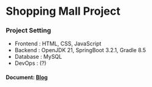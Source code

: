 # Shopping Mall Project

### Project Setting
- Frontend : HTML, CSS, JavaScript
- Backend : OpenJDK 21, SpringBoot 3.2.1, Gradle 8.5
- Database : MySQL
- DevOps : (?)


#### Document: [Blog](classruntime.tistory.com)
  
